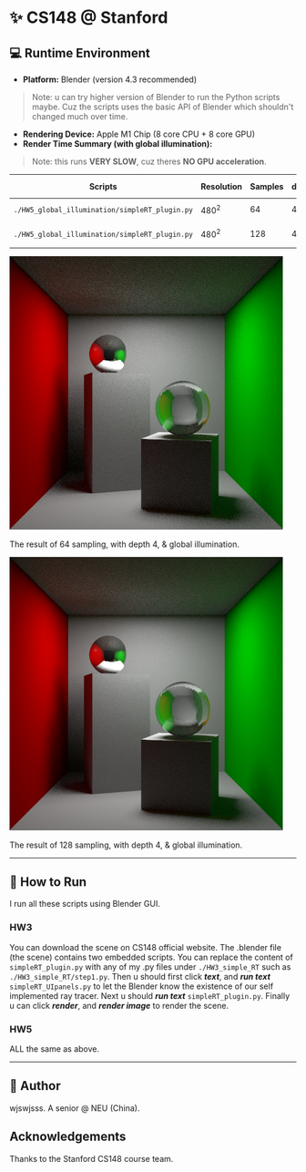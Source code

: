 # ✨ CS148 @ Stanford

## 💻 Runtime Environment

- **Platform:** Blender (version 4.3 recommended)  
 >Note: u can try higher version of Blender to run the Python scripts maybe. Cuz the 
 scripts uses the basic API of Blender which shouldn't changed much over time.
- **Rendering Device:** Apple M1 Chip (8 core CPU + 8 core GPU)  
- **Render Time Summary (with global illumination):**
 >Note: this runs **VERY SLOW**, cuz theres **NO GPU acceleration**.

| Scripts                                       |Resolution|Samples|depth|Time (approx.)|
|-----------------------------------------------|----------|-------|-----|--------------|
| `./HW5_global_illumination/simpleRT_plugin.py`| $480^2$  | 64    |  4  |2:15:00 😭   |
| `./HW5_global_illumination/simpleRT_plugin.py`| $480^2$  | 128   |  4  |3:20:00 ☠️   |

![result1](./HW5_global_illumination/images/cornell_box_samples64_depth4.png)

The result of 64 sampling, with depth 4, & global illumination.

![result2](./HW5_global_illumination/images/cornell_box_samples128_depth4.png)

The result of 128 sampling, with depth 4, & global illumination.

---

## 🚀 How to Run

I run all these scripts using Blender GUI. 

### HW3

You can download the scene on CS148 official website. The .blender file (the scene) contains 
two embedded scripts. You can replace the content of `simpleRT_plugin.py` with any of my .py files under
`./HW3_simple_RT` such as `./HW3_simple_RT/step1.py`. Then u should first click ***text***, and ***run text*** `simpleRT_UIpanels.py`
 to let the Blender know the existence of our self implemented ray tracer. Next u should ***run text*** `simpleRT_plugin.py`.
Finally u can click ***render***, and ***render image*** to render the scene.

### HW5

ALL the same as above.

---

## 👤 Author

wjswjsss. A senior @ NEU (China).

## Acknowledgements

Thanks to the Stanford CS148 course team.
